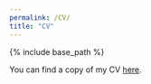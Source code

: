 ```yaml
---
permalink: /CV/
title: "CV"
---
```



{% include base_path %}

You can find a copy of my CV [here](https://www.dropbox.com/s/orxtu8d4ar44rpg/Weller_Resume.pdf?dl=0).